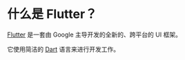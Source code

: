 # 什么是 Flutter？

[Flutter](https://github.com/flutter/flutter) 是一套由 Google 主导开发的全新的、跨平台的 UI 框架。

它使用简洁的 [Dart](https://www.dartlang.org/) 语言来进行开发工作。